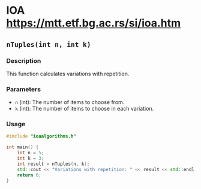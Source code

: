 # IOA https://mtt.etf.bg.ac.rs/si/ioa.htm

## `nTuples(int n, int k)`

### Description
This function calculates variations with repetition.

### Parameters
- `n` (int): The number of items to choose from.
- `k` (int): The number of items to choose in each variation.

### Usage
```cpp
#include "ioaalgorithms.h"

int main() {
    int n = 5;
    int k = 3;
    int result = nTuples(n, k);
    std::cout << "Variations with repetition: " << result << std::endl;
    return 0;
}

